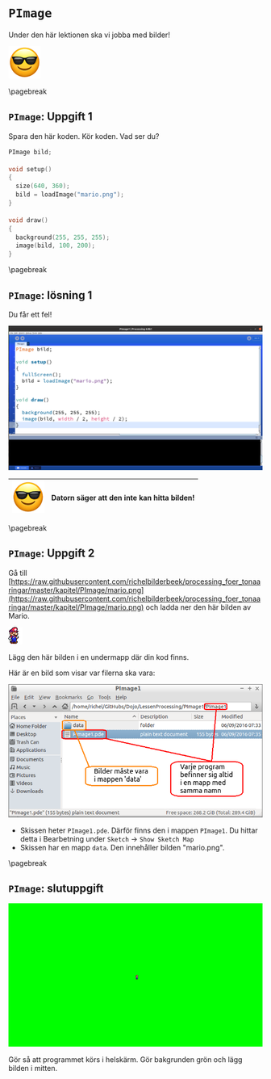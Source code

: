 # `PImage`

Under den här lektionen ska vi jobba med bilder!

![EmojiSunglasses.png](EmojiSunglasses.png)

\pagebreak

## `PImage`: Uppgift 1

Spara den här koden. Kör koden. Vad ser du?
   
```c++
PImage bild;

void setup() 
{
  size(640, 360);
  bild = loadImage("mario.png");
}

void draw() 
{
  background(255, 255, 255);
  image(bild, 100, 200);
}
```

\pagebreak

## `PImage`: lösning 1

Du får ett fel!

![Lösning 1](PImage1.png)

![Solglasögon](EmojiSunglasses.png) | Datorn säger att den inte kan hitta bilden!
:-----------------:|:------------------------------:

\pagebreak

## `PImage`: Uppgift 2

Gå till [https://raw.githubusercontent.com/richelbilderbeek/processing_foer_tonaaringar/master/kapitel/PImage/mario.png](https://raw.githubusercontent.com/richelbilderbeek/processing_foer_tonaaringar/master/kapitel/PImage/mario.png)
och ladda ner den här bilden av Mario.

![mario.png](mario.png)

Lägg den här bilden i en undermapp där din kod finns.

Här är en bild som visar var filerna ska vara:

![Mappstruktur](PImageFolderstructuur.png)

 * Skissen heter `PImage1.pde`. Därför finns den i mappen `PImage1`. Du hittar detta i Bearbetning under `Sketch` -> `Show Sketch Map`
 * Skissen har en mapp `data`. Den innehåller bilden "mario.png".

\pagebreak

## `PImage`: slutuppgift

![`PImage`: slutuppgift](PImageEindopdracht.png)

Gör så att programmet körs i helskärm. Gör bakgrunden grön och lägg bilden i mitten.
